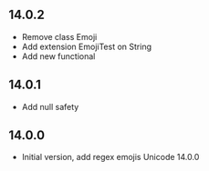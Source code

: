 ## 14.0.2
* Remove class Emoji
* Add extension EmojiTest on String
* Add new functional

## 14.0.1
* Add null safety

## 14.0.0
* Initial version, add regex emojis Unicode 14.0.0